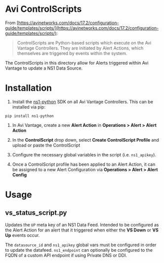 # Avi ControlScripts

From [https://avinetworks.com/docs/17.2/configuration-guide/templates/scripts/](https://avinetworks.com/docs/17.2/configuration-guide/templates/scripts/):
> ControlScripts are Python-based scripts which execute on the Avi Vantage Controllers. They are initiated by Alert Actions, which themselves are triggered by events within the system.

The ControlScripts in this directory allow for Alerts triggered within Avi Vantage to update a NS1 Data Source.

# Installation

1. Install the [ns1-python](https://github.com/ns1/ns1-python) SDK on all Avi Vantage Controllers.  This can be installed via pip:
```
pip install ns1-python
```

1. In Avi Vantage, create a new **Alert Action** in **Operations > Alert > Alert Action**

1. In the **ControlScript** drop down, select **Create ControlScript Profile** and upload or paste the ControlScript

1. Configure the necessary global variables in the script (i.e. `ns1_apikey`).

1. Once a ControlScript profile has been applied to an Alert Action, it can be assigned to a new Alert Configuration via  **Operations > Alert > Alert Config**

# Usage

## vs_status_script.py
Updates the `UP` meta key of an NS1 Data Feed.  Intended to be configured as the Alert Action for an alert that it triggered when either the **VS Down** or **VS Up** events occur.

The `datasource_id` and `ns1_apikey` global vars must be configured in order to
update the datafeed.  `ns1_endpoint` can optionally be configured to the FQDN
of a custom API endpoint if using Private DNS or DDI.
